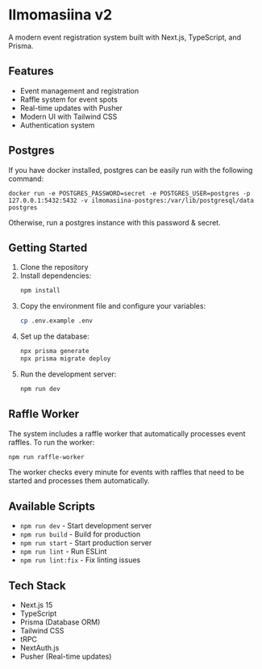 # Ilmomasiina v2

A modern event registration system built with Next.js, TypeScript, and Prisma.

## Features

- Event management and registration
- Raffle system for event spots
- Real-time updates with Pusher
- Modern UI with Tailwind CSS
- Authentication system

## Postgres
If you have docker installed, postgres can be easily run with the following command:
```
docker run -e POSTGRES_PASSWORD=secret -e POSTGRES_USER=postgres -p 127.0.0.1:5432:5432 -v ilmomasiina-postgres:/var/lib/postgresql/data postgres
```

Otherwise, run a postgres instance with this password & secret.

## Getting Started

1. Clone the repository
2. Install dependencies:
   ```bash
   npm install
   ```
3. Copy the environment file and configure your variables:
   ```bash
   cp .env.example .env
   ```
4. Set up the database:
   ```bash
   npx prisma generate
   npx prisma migrate deploy
   ```
5. Run the development server:
   ```bash
   npm run dev
   ```

## Raffle Worker

The system includes a raffle worker that automatically processes event raffles. To run the worker:

```bash
npm run raffle-worker
```

The worker checks every minute for events with raffles that need to be started and processes them automatically.

## Available Scripts

- `npm run dev` - Start development server
- `npm run build` - Build for production
- `npm run start` - Start production server
- `npm run lint` - Run ESLint
- `npm run lint:fix` - Fix linting issues

## Tech Stack

- Next.js 15
- TypeScript
- Prisma (Database ORM)
- Tailwind CSS
- tRPC
- NextAuth.js
- Pusher (Real-time updates) 